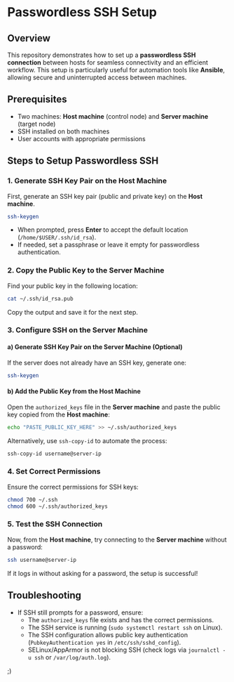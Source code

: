 # Passwordless SSH Setup

## Overview
This repository demonstrates how to set up a **passwordless SSH connection** between hosts for seamless connectivity and an efficient workflow. This setup is particularly useful for automation tools like **Ansible**, allowing secure and uninterrupted access between machines.

## Prerequisites
- Two machines: **Host machine** (control node) and **Server machine** (target node)
- SSH installed on both machines
- User accounts with appropriate permissions

## Steps to Setup Passwordless SSH

### 1. Generate SSH Key Pair on the Host Machine
First, generate an SSH key pair (public and private key) on the **Host machine**.

```bash
ssh-keygen
```
- When prompted, press **Enter** to accept the default location (`/home/$USER/.ssh/id_rsa`).
- If needed, set a passphrase or leave it empty for passwordless authentication.

### 2. Copy the Public Key to the Server Machine
Find your public key in the following location:

```bash
cat ~/.ssh/id_rsa.pub
```
Copy the output and save it for the next step.

### 3. Configure SSH on the Server Machine
#### a) Generate SSH Key Pair on the Server Machine (Optional)
If the server does not already have an SSH key, generate one:

```bash
ssh-keygen
```

#### b) Add the Public Key from the Host Machine
Open the `authorized_keys` file in the **Server machine** and paste the public key copied from the **Host machine**:

```bash
echo "PASTE_PUBLIC_KEY_HERE" >> ~/.ssh/authorized_keys
```
Alternatively, use `ssh-copy-id` to automate the process:

```bash
ssh-copy-id username@server-ip
```

### 4. Set Correct Permissions
Ensure the correct permissions for SSH keys:

```bash
chmod 700 ~/.ssh
chmod 600 ~/.ssh/authorized_keys
```

### 5. Test the SSH Connection
Now, from the **Host machine**, try connecting to the **Server machine** without a password:

```bash
ssh username@server-ip
```
If it logs in without asking for a password, the setup is successful!

## Troubleshooting
- If SSH still prompts for a password, ensure:
  - The `authorized_keys` file exists and has the correct permissions.
  - The SSH service is running (`sudo systemctl restart ssh` on Linux).
  - The SSH configuration allows public key authentication (`PubkeyAuthentication yes` in `/etc/ssh/sshd_config`).
  - SELinux/AppArmor is not blocking SSH (check logs via `journalctl -u ssh` or `/var/log/auth.log`).

;)


